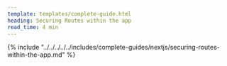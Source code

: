 ```yaml
---
template: templates/complete-guide.html
heading: Securing Routes within the app
read_time: 4 min
---
```


{% include "../../../../../includes/complete-guides/nextjs/securing-routes-within-the-app.md" %}
